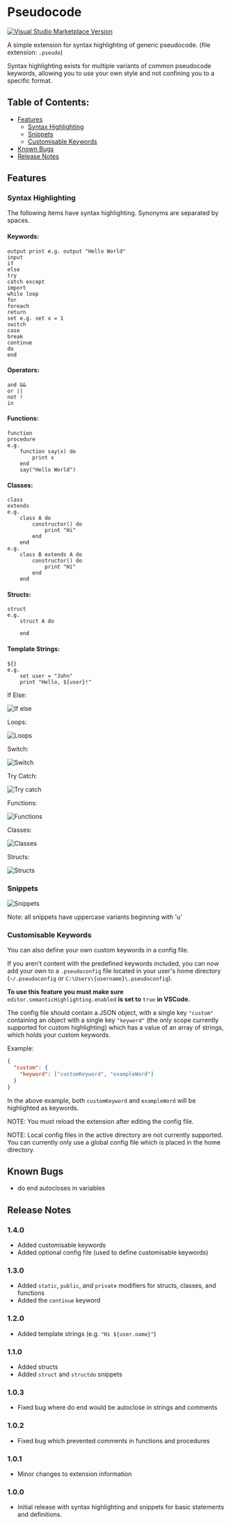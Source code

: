 # Pseudocode

[![Visual Studio Marketplace Version](https://img.shields.io/visual-studio-marketplace/v/willumz.generic-pseudocode)](https://marketplace.visualstudio.com/items?itemName=willumz.generic-pseudocode)

<!-- [![Visual Studio Marketplace Downloads](https://img.shields.io/visual-studio-marketplace/d/willumz.generic-pseudocode)](https://marketplace.visualstudio.com/items?itemName=willumz.generic-pseudocode) -->

A simple extension for syntax highlighting of generic pseudocode. (file extension: `.pseudo`)

Syntax highlighting exists for multiple variants of common pseudocode keywords, allowing you to use your own style and not confining you to a specific format.

## Table of Contents:

- [Features](#Features)
  - [Syntax Highlighting](#Syntax-Highlighting)
  - [Snippets](#Snippets)
  - [Customisable Keywords](#Customisable-Keywords)
- [Known Bugs](#Known-Bugs)
- [Release Notes](#Release-Notes)

## Features

### Syntax Highlighting

The following items have syntax highlighting. Synonyms are separated by spaces.

#### Keywords:

```
output print e.g. output "Hello World"
input
if
else
try
catch except
import
while loop
for
foreach
return
set e.g. set x = 1
switch
case
break
continue
do
end
```

#### Operators:

```
and &&
or ||
not !
in
```

#### Functions:

```
function
procedure
e.g.
    function say(x) do
        print x
    end
    say("Hello World")
```

#### Classes:

```
class
extends
e.g.
    class A do
        constructor() do
            print "Hi"
        end
    end
e.g.
    class B extends A do
        constructor() do
            print "Hi"
        end
    end
```

#### Structs:

```
struct
e.g.
    struct A do

    end
```

#### Template Strings:

```
${}
e.g.
    set user = "John"
    print "Hello, ${user}!"
```

If Else:

![If else](images/ifelse.png)

Loops:

![Loops](images/loops.png)

Switch:

![Switch](images/switch.png)

Try Catch:

![Try catch](images/trycatch.png)

Functions:

![Functions](images/function.png)

Classes:

![Classes](images/class.png)

Structs:

![Structs](images/struct.png)

### Snippets

![Snippets](images/snippets.gif)

Note: all snippets have uppercase variants beginning with 'u'

### Customisable Keywords

You can also define your own custom keywords in a config file.

If you aren't content with the predefined keywords included, you can now add your own to a `.pseudoconfig` file located in your user's home directory (`~/.pseudoconfig` or `C:\Users\{username}\.pseudoconfig`).

**To use this feature you must make sure** `editor.semanticHighlighting.enabled` **is set to** `true` **in VSCode.**

The config file should contain a JSON object, with a single key `"custom"` containing an object with a single key `"keyword"` (the only scope currently supported for custom highlighting) which has a value of an array of strings, which holds your custom keywords.

Example:

```json
{
  "custom": {
    "keyword": ["customKeyword", "exampleWord"]
  }
}
```

In the above example, both `customKeyword` and `exampleWord` will be highlighted as keywords.

NOTE: You must reload the extension after editing the config file.

NOTE: Local config files in the active directory are not currently supported. You can currently only use a global config file which is placed in the home directory.

## Known Bugs

- do end autocloses in variables

## Release Notes

### 1.4.0

- Added customisable keywords
- Added optional config file (used to define customisable keywords)

### 1.3.0

- Added `static`, `public`, and `private` modifiers for structs, classes, and functions
- Added the `continue` keyword

### 1.2.0

- Added template strings (e.g. `"Hi ${user.name}"`)

### 1.1.0

- Added structs
- Added `struct` and `structdo` snippets

### 1.0.3

- Fixed bug where do end would be autoclose in strings and comments

### 1.0.2

- Fixed bug which prevented comments in functions and procedures

### 1.0.1

- Minor changes to extension information

### 1.0.0

- Initial release with syntax highlighting and snippets for basic statements and definitions.
